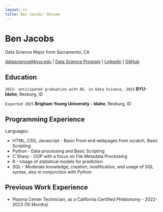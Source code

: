 ```yaml
---
layout: cv
title: Ben Jacobs' Resume
---
```

# Ben Jacobs
Data Science Major from Sacramento, CA

<div id="webaddress">
<a href="datascience@byui.edu">datascience@byui.edu</a>
| <a href="https://byuidatascience.github.io/development.html">Data Science Program</a>
| <a href="https://www.linkedin.com/groups/13537407/">LinkedIn</a>
| <a href="https://github.com/byuids-resumes">GitHub</a>
</div>

<!-- https://www.monique.tech/the-art-of-markdown -->

## Education

`2023- anticipated graduation with BS. in Data Science, 2025`
__BYU-Idaho__, Rexburg, ID

`Expected 2025`
__Brigham Young University - Idaho__, Rexburg, ID

<!-- GPA Here-->

<!-- 
## Related Experience

### Internships

### Data Science Lead

`April 2027 - June 2027`
__Westmark Credit Union__, Consultant
--> 

<!--
### Data Science Consulting Team

`January 2027 - April 2027`
__Imagine Learning__

- Build web scraping tool to find and format school district technology data.
- Used R and the Rvest package to parse and format web data.
- Saved 30 hours a month with the automated scripts.

`April 2027 - July 2027`
__Pinnacle Management Group__, 

- Proof of concept development of dashboards using client's corporate data.
- Built and documented differences of PowerBI, Google Dashoards, and Tableau.
- Saved client $10k in database and dashboard server fees and validated future dashboard processes.
-->

## Programming Experience
Languages:
+ HTML, CSS, Javascript - Basic Front end webpages from scratch, Basic Scripting
+ Python - Data processing and Basic Scripting
+ C Sharp - OOP with a focus on File Metadata Processing
+ R - Usage of statistical models for prediction
+ SQL - Moderate knowledge, creation, modification, and usage of SQL syntax, also in conjunction with Python

## Previous Work Experience

<!-- If possilbe add at least one personal project you or task you worked on as experience so it can be a
Biolife Plasma Servicess relevant as possilbe. -->
+ Plasma Center Technician, as a California Certified Phlebotomy - 2022-2023 (10 Months)

<!-- Hobbies aren't bad to put in but I'd suggest limiting them to just one or two. If in any way you can connect them to your work the better!
## Hobbies
Musician
+ Piano, Guitar
+ Expected Album release - 2024/2025
  
Photographer / Videographer
+ Portraits and Landscape/Nature primarily
